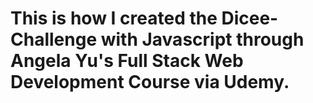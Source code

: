 # This is how I created the Dicee-Challenge with Javascript through Angela Yu's Full Stack Web Development Course via Udemy.
